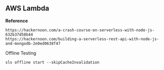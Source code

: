 ## AWS Lambda

**Reference**

```
https://hackernoon.com/a-crash-course-on-serverless-with-node-js-632b37d58b44
https://hackernoon.com/building-a-serverless-rest-api-with-node-js-and-mongodb-2e0ed0638f47
```

Offline Testing

```
sls offline start --skipCacheInvalidation
```

